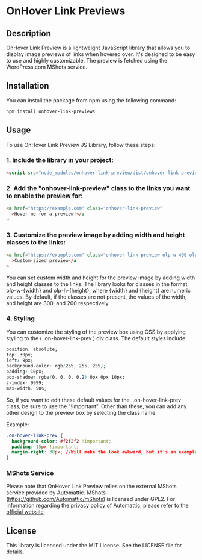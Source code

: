 # OnHover Link Previews

## Description

OnHover Link Preview is a lightweight JavaScript library that allows you to display image previews of links when hovered over. It's designed to be easy to use and highly customizable. The preview is fetched using the WordPress.com MShots service.

## Installation

You can install the package from npm using the following command:

```bash
npm install onhover-link-previews
```

## Usage

To use OnHover Link Preview JS Library, follow these steps:

### 1. Include the library in your project:

```html
<script src="node_modules/onhover-link-preview/dist/onhover-link-preview.min.js"></script>
```

### 2. Add the "onhover-link-preview" class to the links you want to enable the preview for:

```html
<a href="https://example.com" class="onhover-link-preview"
  >Hover me for a preview!</a
>
```

### 3. Customize the preview image by adding width and height classes to the links:

```html
<a href="https://example.com" class="onhover-link-preview olp-w-400 olp-h-300"
  >Custom-sized preview</a
>
```

You can set custom width and height for the preview image by adding width and height classes to the links. The library looks for classes in the format olp-w-{width} and olp-h-{height}, where {width} and {height} are numeric values. By default, if the classes are not present, the values of the width, and height are 300, and 200 respectively.

### 4. Styling

You can customize the styling of the preview box using CSS by applying styling to the ( .on-hover-link-prev ) div class. The default styles include:

```css
position: absolute;
top: 30px;
left: 8px;
background-color: rgb(255, 255, 255);
padding: 10px;
box-shadow: rgba(0, 0, 0, 0.2) 0px 0px 10px;
z-index: 9999;
max-width: 50%;
```

So, if you want to edit these default values for the ..on-hover-link-prev class, be sure to use the "!important". Other than these, you can add any other design to the preview box by selecting the class name.

Example:

```css
.on-hover-link-prev {
  background-color: #f2f2f2 !important;
  padding: 15px !important;
  margin-right: 30px; //Will make the look awkward, but it's an example anyway :)
}
```

### MShots Service

Please note that OnHover Link Preview relies on the external MShots service provided by Automattic. MShots (https://github.com/Automattic/mShots) is licensed under GPL2. For information regarding the privacy policy of Automattic, please refer to the [official website](https://automattic.com/privacy/)

## License

This library is licensed under the MIT License. See the LICENSE file for details.
